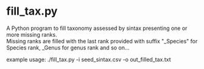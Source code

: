 # fill_tax.py

A Python program to fill taxonomy assessed by sintax presenting one or more missing ranks.  
Missing ranks are filled with the last rank provided with suffix "_Species" for Species rank, _Genus for genus rank and so on... 

example usage: ./fill_tax.py -i seed_sintax.csv -o out_filled_tax.txt
